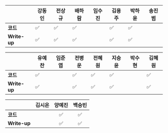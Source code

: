 |              | 강동인 |        전상규      | 배하람 | 임수진 | 김용주| 박하윤 | 송진범 |
| ------------ | ------ | ----------------- | ------ | ------ | ------ | ------ | ------ |
| **코드**     |:white_check_mark:|:white_check_mark:| :white_check_mark: |  |:white_check_mark:| :white_check_mark:    |        |
| **Write-up** |:white_check_mark:|:white_check_mark:| :white_check_mark: |        |:white_check_mark:|   :white_check_mark:      |        |

|              | 유예찬 | 임준엽 | 전병운 | 전혜원 | 지승윤 | 박수현 | 김혜원 |
| ------------ | ------ | ------ | ------ | ------ | ------ | ------ | ------ |
| **코드**     | :white_check_mark: |  | :white_check_mark: |:white_check_mark:|:white_check_mark:|  |:white_check_mark:|        ||
| **Write-up** | :white_check_mark: |  | :white_check_mark: |:white_check_mark:|:white_check_mark:|        |:white_check_mark:|        ||

|              | 김시온 | 양예진 | 백승빈 |
| ------------ | :----: | :----: | :----: |
| **코드**     ||:white_check_mark:|:white_check_mark:|
| **Write-up** ||:white_check_mark:|:white_check_mark:|

